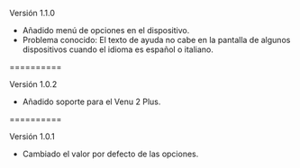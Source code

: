 Versión 1.1.0
- Añadido menú de opciones en el dispositivo.
- Problema conocido: El texto de ayuda no cabe en la pantalla de algunos dispositivos cuando el idioma es español o italiano.

==========

Versión 1.0.2
- Añadido soporte para el Venu 2 Plus.

==========

Versión 1.0.1
- Cambiado el valor por defecto de las opciones.